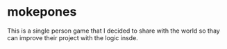 # mokepones
This is a single person game that I decided to share with the world so thay can improve their project with the logic insde.
